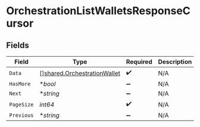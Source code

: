 # OrchestrationListWalletsResponseCursor


## Fields

| Field                                                                             | Type                                                                              | Required                                                                          | Description                                                                       | Example                                                                           |
| --------------------------------------------------------------------------------- | --------------------------------------------------------------------------------- | --------------------------------------------------------------------------------- | --------------------------------------------------------------------------------- | --------------------------------------------------------------------------------- |
| `Data`                                                                            | [][shared.OrchestrationWallet](../../../pkg/models/shared/orchestrationwallet.md) | :heavy_check_mark:                                                                | N/A                                                                               |                                                                                   |
| `HasMore`                                                                         | **bool*                                                                           | :heavy_minus_sign:                                                                | N/A                                                                               | false                                                                             |
| `Next`                                                                            | **string*                                                                         | :heavy_minus_sign:                                                                | N/A                                                                               |                                                                                   |
| `PageSize`                                                                        | *int64*                                                                           | :heavy_check_mark:                                                                | N/A                                                                               | 15                                                                                |
| `Previous`                                                                        | **string*                                                                         | :heavy_minus_sign:                                                                | N/A                                                                               | YXVsdCBhbmQgYSBtYXhpbXVtIG1heF9yZXN1bHRzLol=                                      |